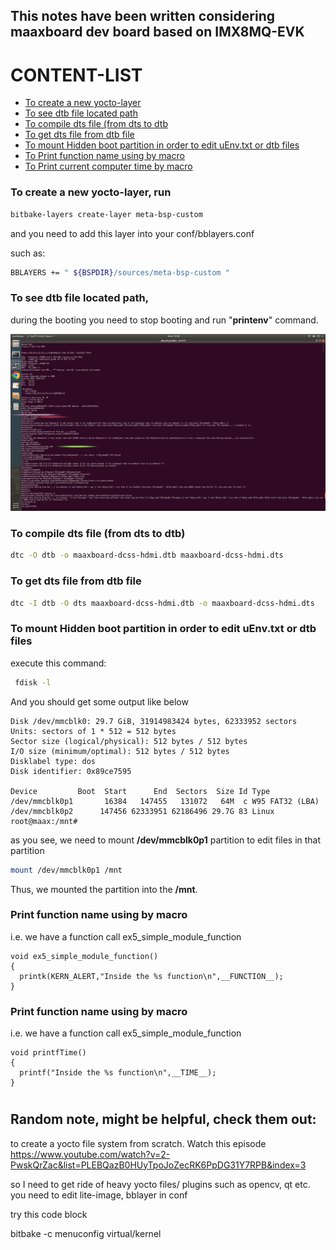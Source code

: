 ## This notes have been written considering maaxboard dev board based on IMX8MQ-EVK

CONTENT-LIST
=================
<!--ts-->
  * [ To create a new yocto-layer](#to-create-a-new-yocto-layer-run)
  * [ To see dtb file located path](#to-see-dtb-file-located-path)
  * [ To compile dts file (from dts to dtb](#to-compile-dts-file-from-dts-to-dtb)
  * [ To get dts file from dtb file](#to-get-dts-file-from-dtb-file)
  * [ To mount Hidden boot partition in order to edit uEnv.txt or dtb files](#to-mount-hidden-boot-partition-in-order-to-edit-uenvtxt-or-dtb-files)
  * [ To Print function name using by macro](#print-function-name-using-by-macro)
  * [ To Print current computer time by macro](#print-function-name-using-by-macro)
  <!--* [ To see dtb file located path](#)
  * [ To see dtb file located path](#)-->
  
<!--te-->

### **To create a new yocto-layer, run** 
```bash
bitbake-layers create-layer meta-bsp-custom
```
and you need to add this layer into your conf/bblayers.conf

such as: 
```bash
BBLAYERS += " ${BSPDIR}/sources/meta-bsp-custom "
```

### **To see dtb file located path,**

during the booting you need to stop booting and run "**printenv**" command.

![printenv during boot](pics/ss-printenv-at-boot.png)

### **To compile dts file (from dts to dtb)**
```bash
dtc -O dtb -o maaxboard-dcss-hdmi.dtb maaxboard-dcss-hdmi.dts
```

### **To get dts file from dtb file**
```bash
dtc -I dtb -O dts maaxboard-dcss-hdmi.dtb -o maaxboard-dcss-hdmi.dts
```
### **To mount Hidden boot partition in order to edit uEnv.txt or dtb files**

execute this command:  
```bash
 fdisk -l
 ```
 And you should get some output like below
 ```
Disk /dev/mmcblk0: 29.7 GiB, 31914983424 bytes, 62333952 sectors
Units: sectors of 1 * 512 = 512 bytes
Sector size (logical/physical): 512 bytes / 512 bytes
I/O size (minimum/optimal): 512 bytes / 512 bytes
Disklabel type: dos
Disk identifier: 0x89ce7595

Device         Boot  Start      End  Sectors  Size Id Type
/dev/mmcblk0p1       16384   147455   131072   64M  c W95 FAT32 (LBA)
/dev/mmcblk0p2      147456 62333951 62186496 29.7G 83 Linux
root@maax:/mnt#

```
as you see, we need to mount **/dev/mmcblk0p1** partition to edit files in that partition

```bash
mount /dev/mmcblk0p1 /mnt
```
Thus, we mounted the partition into the **/mnt**.


### **Print function name using by macro**

i.e. we have a function call ex5_simple_module_function

```
void ex5_simple_module_function()
{
  printk(KERN_ALERT,"Inside the %s function\n",__FUNCTION__);
}
```

### **Print function name using by macro**

i.e. we have a function call ex5_simple_module_function

```
void printfTime()
{
  printf("Inside the %s function\n",__TIME__);
}
```

#

## Random note, might be helpful, check them out: 

to create a yocto file system from scratch. Watch this episode https://www.youtube.com/watch?v=2-PwskQrZac&list=PLEBQazB0HUyTpoJoZecRK6PpDG31Y7RPB&index=3

so I need to get ride of heavy yocto files/ plugins such as opencv, qt etc. you need to edit lite-image, bblayer in conf

try this code block

bitbake -c menuconfig virtual/kernel
